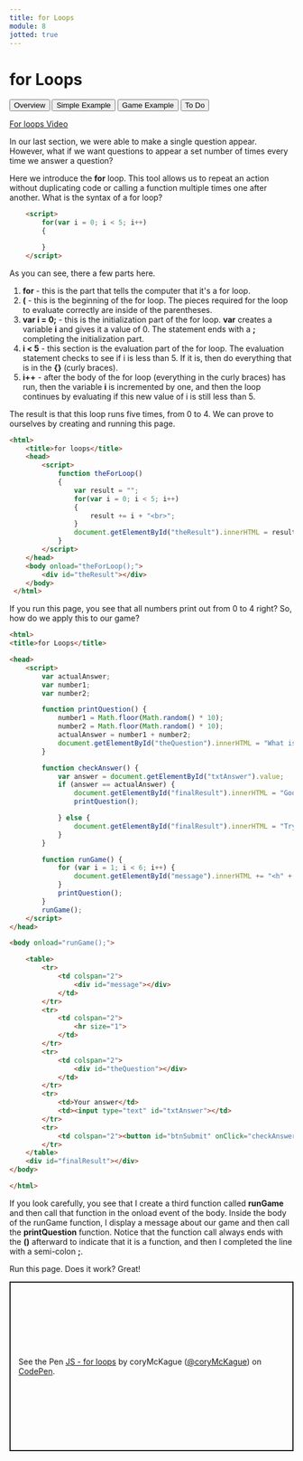 ```yaml
---
title: for Loops
module: 8
jotted: true
---
```


# for Loops

<div class="tab">
    <button class="tablinks active" onclick="openTab(event, 'Overview')">Overview</button>
    <button class="tablinks" onclick="openTab(event, 'Simple')">Simple Example</button>
    <button class="tablinks" onclick="openTab(event, 'Game')">Game Example</button>
     <button class="tablinks" onclick="openTab(event, 'ToDo')">To Do</button>
</div>
<!-- Tab content -->
<div id="Overview" class="tabcontent" style="display:block">

<div class="tabhtml" markdown="1">

<p><a href="//www.youtube.com/embed/i4-Ls7j4wTg" data-lity>For loops Video</a></p>

In our last section, we were able to make a single question appear. However, what if we want questions to appear a set number of times every time we answer a question?

Here we introduce the **for** loop. This tool allows us to repeat an action without duplicating code or calling a function multiple times one after another. What is the syntax of a for loop?

```html
    <script>
        for(var i = 0; i < 5; i++)
        {

        }
    </script>
```

As you can see, there a few parts here.

1. **for** - this is the part that tells the computer that it's a for loop.
2. **(** - this is the beginning of the for loop. The pieces required for the loop to evaluate correctly are inside of the parentheses.
3. **var i = 0;** - this is the initialization part of the for loop. **var** creates a variable **i** and gives it a value of 0. The statement ends with a **;** completing the initialization part.
4. **i < 5** - this section is the evaluation part of the for loop. The evaluation statement checks to see if i is less than 5. If it is, then do everything that is in the **{}** (curly braces). 
5. **i++** - after the body of the for loop (everything in the curly braces) has run, then the variable **i** is incremented by one, and then the loop continues by evaluating if this new value of i is still less than 5. 

The result is that this loop runs five times, from 0 to 4. We can prove to ourselves by creating and running this page.

</div>

</div>

<div id="Simple" class="tabcontent">

<div class="tabhtml" markdown="1">

```html
<html>
    <title>for loops</title>
    <head>
        <script>
            function theForLoop()
            {
                var result = "";
                for(var i = 0; i < 5; i++)
                {
                    result += i + "<br>";
                }
                document.getElementById("theResult").innerHTML = result;
            }  
        </script>
    </head>
    <body onload="theForLoop();">
        <div id="theResult"></div> 
    </body>
 </html>
```

If you run this page, you see that all numbers print out from 0 to 4 right? So, how do we apply this to our game?

</div>
</div>

<div id="Game" class="tabcontent">

<div class="tabhtml" markdown="1">


```html
<html>
<title>for Loops</title>

<head>
    <script>
        var actualAnswer;
        var number1;
        var number2;

        function printQuestion() {
            number1 = Math.floor(Math.random() * 10);
            number2 = Math.floor(Math.random() * 10);
            actualAnswer = number1 + number2;
            document.getElementById("theQuestion").innerHTML = "What is " + number1 + "+" + number2 + "?";
        }

        function checkAnswer() {
            var answer = document.getElementById("txtAnswer").value;
            if (answer == actualAnswer) {
                document.getElementById("finalResult").innerHTML = "Good job!";
                printQuestion();

            } else {
                document.getElementById("finalResult").innerHTML = "Try Again!";
            }
        }

        function runGame() {
            for (var i = 1; i < 6; i++) {
                document.getElementById("message").innerHTML += "<h" + i + ">Welcome to our game!!!</h" + i + "></p>";
            }
            printQuestion();
        }
        runGame();
    </script>
</head>

<body onload="runGame();">

    <table>
        <tr>
            <td colspan="2">
                <div id="message"></div>
            </td>
        </tr>
        <tr>
            <td colspan="2">
                <hr size="1">
            </td>
        </tr>
        <tr>
            <td colspan="2">
                <div id="theQuestion"></div>
            </td>
        </tr>
        <tr>
            <td>Your answer</td>
            <td><input type="text" id="txtAnswer"></td>
        </tr>
        <tr>
            <td colspan="2"><button id="btnSubmit" onClick="checkAnswer();">Submit</button></td>
        </tr>
    </table>
    <div id="finalResult"></div>
</body>

</html>
```

If you look carefully, you see that I create a third function called **runGame** and then call that function in the onload event of the body. Inside the body of the runGame function, I display a message about our game and then call the **printQuestion** function. Notice that the function call always ends with the **()** afterward to indicate that it is a function, and then I completed the line with a semi-colon **;**.

Run this page. Does it work? Great!

</div>
</div>
<div id="ToDo" class="tabcontent">
<p class="codepen" data-height="600" data-default-tab="html,result" data-slug-hash="ZEJQOae" data-editable="true" data-user="coryMcKague" style="height: 300px; box-sizing: border-box; display: flex; align-items: center; justify-content: center; border: 2px solid; margin: 1em 0; padding: 1em;">
  <span>See the Pen <a href="https://codepen.io/coryMcKague/pen/wvOLeYe">
  JS - for loops</a> by coryMcKague (<a href="https://codepen.io/coryMcKague">@coryMcKague</a>)
  on <a href="https://codepen.io">CodePen</a>.</span>
</p>
<script async src="https://cpwebassets.codepen.io/assets/embed/ei.js"></script>
</div>

